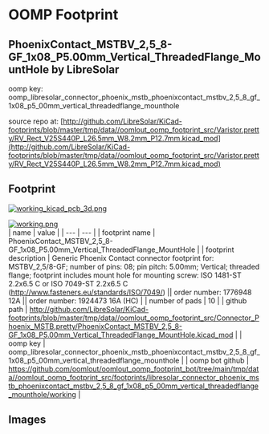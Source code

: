 # OOMP Footprint  
## PhoenixContact_MSTBV_2,5_8-GF_1x08_P5.00mm_Vertical_ThreadedFlange_MountHole  by LibreSolar  
  
oomp key: oomp_libresolar_connector_phoenix_mstb_phoenixcontact_mstbv_2,5_8_gf_1x08_p5_00mm_vertical_threadedflange_mounthole  
  
source repo at: [http://github.com/LibreSolar/KiCad-footprints/blob/master/tmp/data//oomlout_oomp_footprint_src/Varistor.pretty/RV_Rect_V25S440P_L26.5mm_W8.2mm_P12.7mm.kicad_mod](http://github.com/LibreSolar/KiCad-footprints/blob/master/tmp/data//oomlout_oomp_footprint_src/Varistor.pretty/RV_Rect_V25S440P_L26.5mm_W8.2mm_P12.7mm.kicad_mod)  
## Footprint  
  
[![working_kicad_pcb_3d.png](working_kicad_pcb_3d_600.png)](working_kicad_pcb_3d.png)  
  
[![working.png](working_600.png)](working.png)  
| name | value | 
| --- | --- | 
| footprint name | PhoenixContact_MSTBV_2,5_8-GF_1x08_P5.00mm_Vertical_ThreadedFlange_MountHole | 
| footprint description | Generic Phoenix Contact connector footprint for: MSTBV_2,5/8-GF; number of pins: 08; pin pitch: 5.00mm; Vertical; threaded flange; footprint includes mount hole for mounting screw: ISO 1481-ST 2.2x6.5 C or ISO 7049-ST 2.2x6.5 C (http://www.fasteners.eu/standards/ISO/7049/) || order number: 1776948 12A || order number: 1924473 16A (HC) | 
| number of pads | 10 | 
| github path | http://github.com/LibreSolar/KiCad-footprints/blob/master/tmp/data//oomlout_oomp_footprint_src/Connector_Phoenix_MSTB.pretty/PhoenixContact_MSTBV_2,5_8-GF_1x08_P5.00mm_Vertical_ThreadedFlange_MountHole.kicad_mod | 
| oomp key | oomp_libresolar_connector_phoenix_mstb_phoenixcontact_mstbv_2,5_8_gf_1x08_p5_00mm_vertical_threadedflange_mounthole | 
| oomp bot github | https://github.com/oomlout/oomlout_oomp_footprint_bot/tree/main/tmp/data//oomlout_oomp_footprint_src/footprints/libresolar_connector_phoenix_mstb_phoenixcontact_mstbv_2,5_8_gf_1x08_p5_00mm_vertical_threadedflange_mounthole/working | 
## Images  
